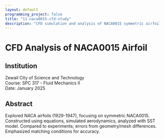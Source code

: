 ```yaml
---
layout: default
programming_project: false
title: "11-naca0015-cfd-study"
description: "CFD simulation and analysis of NACA0015 symmetric airfoil using Ansys, C-grid mesh, and SST model. Compared results to experimental data at various angles of attack and Reynolds numbers. "
---
```

# CFD Analysis of NACA0015 Airfoil

## Institution
Zewail City of Science and Technology  
Course: SPC 317 - Fluid Mechanics II  
Date: January 2025

## Abstract
Explored NACA airfoils (1929-1947), focusing on symmetric NACA0015. Constructed using equations, simulated aerodynamics, analyzed with SST model. Compared to experiments; errors from geometry/mesh differences. Emphasized matching conditions for accuracy.


